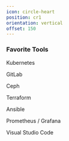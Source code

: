 ```yaml
---
icon: circle-heart
position: cr1
orientation: vertical
offset: 150
---
```


### Favorite Tools

Kubernetes

GitLab

Ceph

Terraform

Ansible

Prometheus / Grafana

Visual Studio Code
